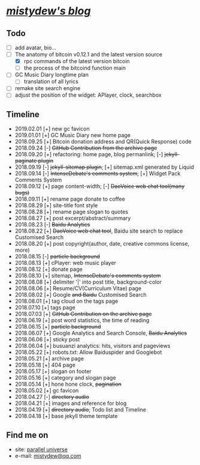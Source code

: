 # [_mistydew's blog_](https://mistydew.github.io/blog)

## Todo
- [ ] add avatar, bio...
- [ ] The anatomy of bitcoin v0.12.1 and the latest version source
  - [x] rpc commands of the latest version bitcoin
  - [ ] the process of the bitcoind function main
- [ ] GC Music Diary longtime plan
  - [ ] translation of all lyrics
- [ ] remake site search engine
- [ ] adjust the position of the widget: APlayer, clock, searchbox

## Timeline
* 2019.02.01 [+] new gc favicon
* 2019.01.01 [+] GC Music Diary new home page
* 2018.09.25 [+] Bitcoin donation address and QR(Quick Response) code
* 2018.09.24 [-] ~~GitHub Contribution from the archive page~~
* 2018.09.20 [+] refactoring: home page, blog permanlink; [-] ~~jekyll-paginate plugin~~
* 2018.09.19 [-] ~~jekyll-sitemap plugin~~; [+] sitemap.xml generated by Liquid
* 2018.09.14 [-] ~~IntenseDebate's comments system~~; [+] Widget Pack Comments System
* 2018.09.12 [+] page content-width; [-] ~~DaoVoice web chat tool(many bugs)~~
* 2018.09.11 [+] rename page donate to coffee
* 2018.08.29 [+] site-title font style
* 2018.08.28 [+] rename page slogan to quotes
* 2018.08.27 [+] post excerpt/abstract/summary
* 2018.08.23 [-] ~~Baidu Analytics~~
* 2018.08.22 [+] ~~DaoVoice web chat tool~~, Baidu site search to replace Customised Search
* 2018.08.20 [+] post copyright(author, date, creative commons license, more)
* 2018.08.15 [-] ~~particle background~~
* 2018.08.13 [+] cPlayer: web music player
* 2018.08.12 [+] donate page
* 2018.08.10 [+] sitemap, ~~IntenseDebate's comments system~~
* 2018.08.08 [+] delimiter '|' into post title, background-color
* 2018.08.06 [+] Resume/CV(Curriculum Vitae) page
* 2018.08.02 [+] Google ~~and Baidu~~ Customised Search
* 2018.08.01 [+] tag cloud on the tags page
* 2018.07.10 [+] tags page
* 2018.07.03 [+] ~~GitHub Contribution on the archive page~~
* 2018.06.19 [+] post word statistics, the time of reading
* 2018.06.15 [+] ~~particle background~~
* 2018.06.07 [+] Google Analytics and Search Console, ~~Baidu Analytics~~
* 2018.06.06 [+] sticky post
* 2018.06.04 [+] busuanzi analytics: hits, visitors and pageviews
* 2018.05.22 [+] robots.txt: Allow Baiduspider and Googlebot
* 2018.05.21 [+] archive page
* 2018.05.18 [+] 404 page
* 2018.05.17 [+] slogan on footer
* 2018.05.16 [+] category and slogan page
* 2018.05.14 [+] hone hone clock, ~~pagination~~
* 2018.05.02 [+] gc favicon
* 2018.04.27 [-] ~~directory audio~~
* 2018.04.21 [+] images and reference for blog
* 2018.04.19 [+] ~~directory audio~~; Todo list and Timeline
* 2018.04.18 [+] base jekyll theme template

## Find me on

* site: [parallel universe](https://mistydew.github.io)
* e-mail: [mistydew@qq.com](mailto:mistydew@qq.com)

